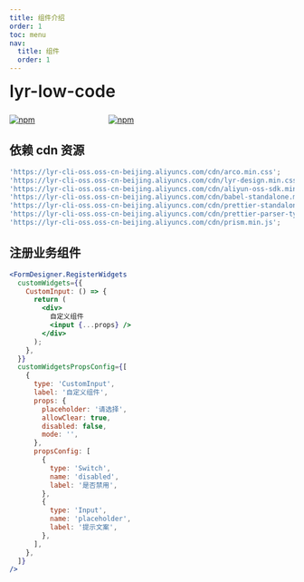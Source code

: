 ```yaml
---
title: 组件介绍
order: 1
toc: menu
nav:
  title: 组件
  order: 1
---
```


<div style="display:flex;align-items:center;margin-bottom:24px">
  <span style="font-size:30px;font-weight:600;display:inline-block;">lyr-low-code</span>
</div>
<p style="display:flex;justify-content:space-between;width:220px">
  <a href="https://npmmirror.com/package/lyr-low-code">
    <img alt="npm" src="https://center.yunliang.cloud/npm/version?package=lyr-low-code">
  </a>
  <a href="https://npmmirror.com/package/lyr-low-code">
    <img alt="npm" src="https://center.yunliang.cloud/npm/downloads?package=lyr-low-code">
  </a>
</p>

## 依赖 cdn 资源

```js
'https://lyr-cli-oss.oss-cn-beijing.aliyuncs.com/cdn/arco.min.css';
'https://lyr-cli-oss.oss-cn-beijing.aliyuncs.com/cdn/lyr-design.min.css';
'https://lyr-cli-oss.oss-cn-beijing.aliyuncs.com/cdn/aliyun-oss-sdk.min.js';
'https://lyr-cli-oss.oss-cn-beijing.aliyuncs.com/cdn/babel-standalone.min.js';
'https://lyr-cli-oss.oss-cn-beijing.aliyuncs.com/cdn/prettier-standalone.min.js';
'https://lyr-cli-oss.oss-cn-beijing.aliyuncs.com/cdn/prettier-parser-typescript.min.js';
'https://lyr-cli-oss.oss-cn-beijing.aliyuncs.com/cdn/prism.min.js';
```

## 注册业务组件

```jsx | pure
<FormDesigner.RegisterWidgets
  customWidgets={{
    CustomInput: () => {
      return (
        <div>
          自定义组件
          <input {...props} />
        </div>
      );
    },
  }}
  customWidgetsPropsConfig={[
    {
      type: 'CustomInput',
      label: '自定义组件',
      props: {
        placeholder: '请选择',
        allowClear: true,
        disabled: false,
        mode: '',
      },
      propsConfig: [
        {
          type: 'Switch',
          name: 'disabled',
          label: '是否禁用',
        },
        {
          type: 'Input',
          name: 'placeholder',
          label: '提示文案',
        },
      ],
    },
  ]}
/>
```
